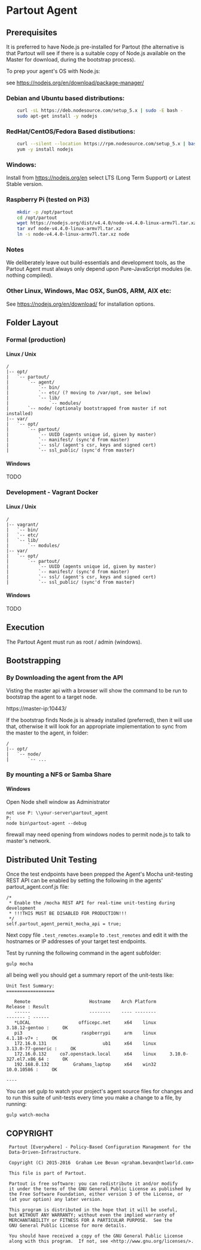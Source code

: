 Partout Agent
=============

Prerequisites
-------------

It is preferred to have Node.js pre-installed for Partout (the alternative is that Partout will see if there is
a suitable copy of Node.js available on the Master for download, during the bootstrap process).

To prep your agent's OS with Node.js:

see https://nodejs.org/en/download/package-manager/

### Debian and Ubuntu based distributions:
```bash
    curl -sL https://deb.nodesource.com/setup_5.x | sudo -E bash -
    sudo apt-get install -y nodejs
```

### RedHat/CentOS/Fedora Based distibutions:
```bash
    curl --silent --location https://rpm.nodesource.com/setup_5.x | bash -
    yum -y install nodejs
```

### Windows:
Install from https://nodejs.org/en  select LTS (Long Term Support) or Latest Stable version.

### Raspberry Pi (tested on Pi3)

```bash
    mkdir -p /opt/partout
    cd /opt/partout
    wget https://nodejs.org/dist/v4.4.0/node-v4.4.0-linux-armv7l.tar.xz
    tar xvf node-v4.4.0-linux-armv7l.tar.xz
    ln -s node-v4.4.0-linux-armv7l.tar.xz node
```

### Notes

We deliberately leave out build-essentials and development tools, as the Partout Agent must
always only depend upon Pure-JavaScript modules (ie. nothing compiled).

### Other Linux, Windows, Mac OSX, SunOS, ARM, AIX etc:

See https://nodejs.org/en/download/ for installation options.

Folder Layout
-------------

### Formal (production)

#### Linux / Unix

    /
    |-- opt/
    |   `-- partout/
    |       `-- agent/
    |           `-- bin/
    |           `-- etc/ (? moving to /var/opt, see below)
    |           `-- lib/
    |               `-- modules/
    |       `-- node/ (optionaly bootstrapped from master if not installed)
    |-- var/
    |   `-- opt/
    |       `-- partout/
    |           `-- UUID (agents unique id, given by master)
    |           `-- manifest/ (sync'd from master)
    |           `-- ssl/ (agent's csr, keys and signed cert)
    |           `-- ssl_public/ (sync'd from master)

#### Windows

TODO

### Development - Vagrant Docker

#### Linux / Unix

    /
    |-- vagrant/
    |   `-- bin/
    |   `-- etc/
    |   `-- lib/
    |       `-- modules/
    |-- var/
    |   `-- opt/
    |       `-- partout/
    |           `-- UUID (agents unique id, given by master)
    |           `-- manifest/ (sync'd from master)
    |           `-- ssl/ (agent's csr, keys and signed cert)
    |           `-- ssl_public/ (sync'd from master)

#### Windows

TODO

Execution
---------

The Partout Agent must run as root / admin (windows).

Bootstrapping
-------------

### By Downloading the agent from the API

Visting the master api with a browser will show the command to be run to bootstrap the agent to a target node.

https://master-ip:10443/

If the bootstrap finds Node.js is already installed (preferred), then it will use that, otherwise it will look for
an appropriate implementation to sync from the master to the agent, in folder:

    /
    |-- opt/
    |   `-- node/
    |       `-- ...

### By mounting a NFS or Samba Share

#### Windows

Open Node shell window as Administrator

```msdos
net use P: \\your-server\partout_agent
P:
node bin\partout-agent --debug
```

firewall may need opening from windows nodes to permit node.js to talk to master's network.

Distributed Unit Testing
------------------------

Once the test endpoints have been prepped the Agent's Mocha unit-testing REST API can be enabled by setting the following in the agents' partout_agent.conf.js file:

    /*
     * Enable the /mocha REST API for real-time unit-testing during development
     * !!!THIS MUST BE DISABLED FOR PRODUCTION!!!
     */
    self.partout_agent_permit_mocha_api = true;

Next copy file ```.test_remotes.example``` to ```.test_remotes``` and edit it with the hostnames or IP addresses
of your target test endpoints.

Test by running the following command in the agent subfolder:

    gulp mocha

all being well you should get a summary report of the unit-tests like:

    Unit Test Summary:
    ==================

       Remote                      Hostname    Arch Platform                   Release : Result
       ------                      --------    ---- --------                   ------- : ------
       *LOCAL                  officepc.net     x64    linux            3.18.12-gentoo :     OK
       pi3                      raspberrypi     arm    linux                4.1.18-v7+ :     OK
       172.16.0.131                     ub1     x64    linux         3.13.0-77-generic :     OK
       172.16.0.132     co7.openstack.local     x64    linux     3.10.0-327.el7.x86_64 :     OK
       192.168.0.132         Grahams_laptop     x64    win32                10.0.10586 :     OK

    ----

You can set gulp to watch your project's agent source files for changes and to run this suite of unit-tests
every time you make a change to a file, by running:

    gulp watch-mocha



COPYRIGHT
---------
   ```
    Partout [Everywhere] - Policy-Based Configuration Management for the
    Data-Driven-Infrastructure.

    Copyright (C) 2015-2016  Graham Lee Bevan <graham.bevan@ntlworld.com>

    This file is part of Partout.

    Partout is free software: you can redistribute it and/or modify
    it under the terms of the GNU General Public License as published by
    the Free Software Foundation, either version 3 of the License, or
    (at your option) any later version.

    This program is distributed in the hope that it will be useful,
    but WITHOUT ANY WARRANTY; without even the implied warranty of
    MERCHANTABILITY or FITNESS FOR A PARTICULAR PURPOSE.  See the
    GNU General Public License for more details.

    You should have received a copy of the GNU General Public License
    along with this program.  If not, see <http://www.gnu.org/licenses/>.
```
